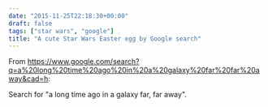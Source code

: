 ```yaml
---
date: "2015-11-25T22:18:30+00:00"
draft: false
tags: ["star wars", "google"]
title: "A cute Star Wars Easter egg by Google search"
---
```

From https://www.google.com/search?q=a%20long%20time%20ago%20in%20a%20galaxy%20far%20far%20away&cad=h:

Search for "a long time ago in a galaxy far, far away".
